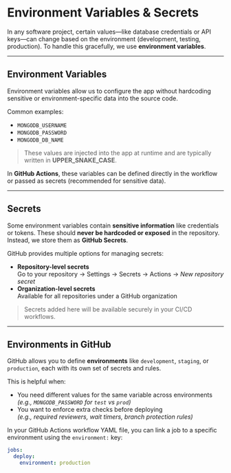 # Environment Variables & Secrets

In any software project, certain values—like database credentials or API keys—can change based on the environment (development, testing, production). To handle this gracefully, we use **environment variables**.

---

## Environment Variables

Environment variables allow us to configure the app without hardcoding sensitive or environment-specific data into the source code.

Common examples:

- `MONGODB_USERNAME`
- `MONGODB_PASSWORD`
- `MONGODB_DB_NAME`

> These values are injected into the app at runtime and are typically written in **UPPER_SNAKE_CASE**.

In **GitHub Actions**, these variables can be defined directly in the workflow or passed as secrets (recommended for sensitive data).

---

## Secrets

Some environment variables contain **sensitive information** like credentials or tokens. These should **never be hardcoded or exposed** in the repository. Instead, we store them as **GitHub Secrets**.

GitHub provides multiple options for managing secrets:

- **Repository-level secrets**  
  Go to your repository → Settings → Secrets → Actions → _New repository secret_
- **Organization-level secrets**  
  Available for all repositories under a GitHub organization

> Secrets added here will be available securely in your CI/CD workflows.

---

## Environments in GitHub

GitHub allows you to define **environments** like `development`, `staging`, or `production`, each with its own set of secrets and rules.

This is helpful when:

- You need different values for the same variable across environments  
  _(e.g., `MONGODB_PASSWORD` for `test` vs `prod`)_
- You want to enforce extra checks before deploying  
  _(e.g., required reviewers, wait timers, branch protection rules)_

In your GitHub Actions workflow YAML file, you can link a job to a specific environment using the `environment:` key:

```yaml
jobs:
  deploy:
    environment: production
